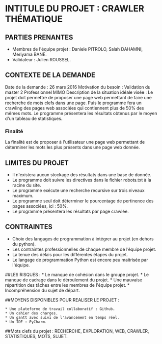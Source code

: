 # INTITULE DU PROJET : CRAWLER THÉMATIQUE

## PARTIES PRENANTES

* Membres de l'équipe projet : Daniele PITROLO, Salah DAHAMNI, Meriyama BANE.
* Validateur : Julien ROUSSEL.

## CONTEXTE DE LA DEMANDE

Date de la demande : 26 mars 2016
Motivation du besoin : Validation du master 2 Professionnel MIMO
Description de la situation idéale visée : Le projet doit permettre de proposer une page web permettant de faire une recherche de mots clefs dans une page. Puis le programme fera un crawling des pages web associées qui contiennent plus de 50% des mêmes mots. Le programme présentera les résultats obtenus par le moyen d'un tableau de statistiques.

### Finalité

La finalité est de proposer à l'utilisateur une page web permettant de déterminer les mots les plus présents dans une page web donnée.


## LIMITES DU PROJET

* Il n'existera aucun stockage des résultats dans une base de donnée.
* Le programme doit suivre les directives dans le fichier robots.txt à la racine du site.
* Le programme exécute une recherche recursive sur trois niveaux maximum.
* Le programme seul doit déterminer le pourcentage de pertinence des pages associées, ici : 50%.
* Le programme présentera les résultats par page crawlée.

## CONTRAINTES

* Choix des langages de programmation à intégrer au projet (en dehors du python).
* Les contraintes professionnelles de chaque membre de l’équipe projet.    
* La tenue des délais pour les différentes étapes du projet.
* Le langage de programmation Python est encore peu maitrisée par l'équipe.


##LES RISQUES :
    * Le manque de cohésion dans le groupe projet.
    * Le manque de cadrage dans le déroulement du projet.
    * Une mauvaise répartition des tâches entre les membres de l'équipe projet.
    * Incompréhension du sujet de départ.   

##MOYENS DISPONIBLES POUR REALISER LE PROJET :

    * Une plateforme de travail collaboratif : Github.
    * Un cahier des charges.
    * Un gantt avec suivi de l'avancement en temps réel.
    * Un IDE : PyCharm.    

##Mots clefs du projet : RECHERCHE, EXPLORATION, WEB, CRAWLER, STATISTIQUES, MOTS, SUJET.
